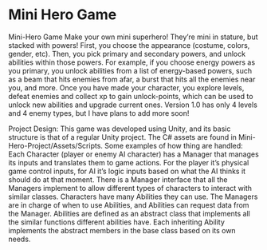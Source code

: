 # Mini Hero Game
Mini-Hero Game
Make your own mini superhero!  They’re mini in stature, but stacked with powers!
First, you choose the appearance (costume, colors, gender, etc). Then, you pick primary and secondary powers, and unlock abilities within those powers. For example, if you choose energy powers as you primary, you unlock abilities from a list of energy-based powers, such as a beam that hits enemies from afar, a burst that hits all the enemies near you, and more.
Once you have made your character, you explore levels, defeat enemies and collect xp to gain unlock-points, which can be used to unlock new abilities and upgrade current ones.
Version 1.0 has only 4 levels and 4 enemy types, but I have plans to add more soon!

Project Design:
This game was developed using Unity, and its basic structure is that of a regular Unity project. The C# assets are found in Mini-Hero-Project/Assets/Scripts.
Some examples of how thing are handled: 
Each Character (player or enemy AI character) has a Manager that manages its inputs and translates them to game actions. For the player it’s physical game control inputs, for AI it’s logic inputs based on what the AI thinks it should do at that moment. 
There is a Manager interface that all the Managers implement to allow different types of characters to interact with similar classes. Characters have many Abilities they can use. The Managers are in charge of when to use Abilities, and Abilities can request data from the Manager. Abilities are defined as an abstract class that implements all the similar functions different abilities have. Each inheriting Ability implements the abstract members in the base class based on its own needs.
